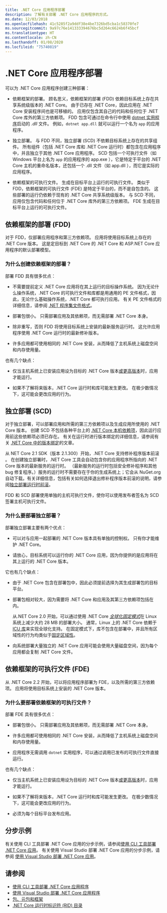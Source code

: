 ```yaml
---
title: .NET Core 应用程序部署
description: 了解有关部署 .NET Core 应用程序的方式。
ms.date: 12/03/2018
ms.openlocfilehash: 41c5285f2a9ddf38e4be7326bd5cba1c58370fe7
ms.sourcegitcommit: 9a97c76e141333394676bc5d264c6624b6f45bcf
ms.translationtype: HT
ms.contentlocale: zh-CN
ms.lasthandoff: 01/08/2020
ms.locfileid: "75740819"
---
```

# <a name="net-core-application-deployment"></a>.NET Core 应用程序部署

可以为 .NET Core 应用程序创建三种部署：

- 依赖框架的部署。 顾名思义，依赖框架的部署 (FDD) 依赖目标系统上存在共享系统级版本的 .NET Core。 由于已存在 .NET Core，因此应用在 .NET Core 安装程序间也是可移植的。 应用仅包含其自己的代码和任何位于 .NET Core 库外的第三方依赖项。 FDD 包含可通过在命令行中使用 [dotnet 实用程序](../tools/dotnet.md)启动的 *.dll* 文件。 例如，`dotnet app.dll` 就可以运行一个名为 `app` 的应用程序。

- 独立部署。 与 FDD 不同，独立部署 (SCD) 不依赖目标系统上存在的共享组件。 所有组件（包括 .NET Core 库和 .NET Core 运行时）都包含在应用程序中，并且独立于其他 .NET Core 应用程序。 SCD 包括一个可执行文件（如 Windows 平台上名为 `app` 的应用程序的 app.exe  ），它是特定于平台的 .NET Core 主机的重命名版本，还包括一个 .dll  文件（如 app.dll  ），而它是实际的应用程序。

- 依赖框架的可执行文件。 生成在目标平台上运行的可执行文件。 类似于 FDD，依赖框架的可执行文件 (FDE) 是特定于平台的，而不是自包含的。 这些部署的运行仍依赖于现有的 .NET Core 共享系统级版本。 与 SCD 不同，应用仅包含代码和任何位于 .NET Core 库外的第三方依赖项。 FDE 生成在目标平台上运行的可执行文件。

## <a name="framework-dependent-deployments-fdd"></a>依赖框架的部署 (FDD)

对于 FDD，仅部署应用程序和第三方依赖项。 应用将使用目标系统上存在的 .NET Core 版本。 这是定目标到 .NET Core 的 .NET Core 和 ASP.NET Core 应用程序的默认部署模型。

### <a name="why-create-a-framework-dependent-deployment"></a>为什么创建依赖框架的部署？

部署 FDD 具有很多优点：

- 不需要提前定义 .NET Core 应用将在其上运行的目标操作系统。 因为无论什么操作系统，.NET Core 的可执行文件和库都是用通用的 PE 文件格式，因此，无论什么基础操作系统，.NET Core 都可执行应用。 有关 PE 文件格式的详细信息，请参阅 [.NET 程序集文件格式](../../standard/assembly/file-format.md)。

- 部署包很小。 只需部署应用及其依赖项，而无需部署 .NET Core 本身。

- 除非重写，否则 FDD 将使用目标系统上安装的最新服务运行时。 这允许应用程序使用 .NET Core 运行时的最新修补版本。 

- 许多应用都可使用相同的 .NET Core 安装，从而降低了主机系统上磁盘空间和内存使用量。

也有几个缺点：

- 仅当主机系统上已安装应用设为目标的 .NET Core 版本[或更高版本](../versions/selection.md#framework-dependent-apps-roll-forward)时，应用才能运行。

- 如果不了解将来版本，.NET Core 运行时和库可能发生更改。 在极少数情况下，这可能会更改应用的行为。

## <a name="self-contained-deployments-scd"></a>独立部署 (SCD)

对于独立部署，可以部署应用和所需的第三方依赖项以及生成应用所使用的 .NET Core 版本。 创建 SCD 不包括各种平台上的 [.NET Core 本机依赖项](https://github.com/dotnet/core/blob/master/Documentation/prereqs.md)，因此运行应用前这些依赖项必须已存在。 有关在运行时进行版本绑定的详细信息，请参阅有关 [.NET Core 中的版本绑定](../versions/selection.md)的文章。

从 NET Core 2.1 SDK（版本 2.1.300）开始，.NET Core 支持修补程序版本前滚  。 在创建独立部署时，.NET Core 工具会自动包含你的应用程序所指向的 .NET Core 版本的最新服务的运行时。 （最新服务的运行时包括安全修补程序和其他 bug 修复程序。）服务的运行时不需要存在于你的生成系统上；它会从 NuGet.org 自动下载。有关详细信息，包括有关如何选择退出修补程序版本前滚的说明，请参阅[独立部署运行时前滚](runtime-patch-selection.md)。

FDD 和 SCD 部署使用单独的主机可执行文件，使你可以使用发布者签名为 SCD 签署主机可执行文件。

### <a name="why-deploy-a-self-contained-deployment"></a>为什么要部署独立部署？

部署独立部署主要有两个优点：

- 可以对与应用一起部署的 .NET Core 版本具有单独的控制权。 只有你才能维护 .NET Core。

- 请放心，目标系统可以运行你的 .NET Core 应用，因为你提供的是应用将在其上运行的 .NET Core 版本。

它也有几个缺点：

- 由于 .NET Core 包含在部署包中，因此必须提前选择为其生成部署包的目标平台。

- 部署包相对较大，因为需要将 .NET Core 和应用及其第三方依赖项包括在内。

  从.NET Core 2.0 开始，可以通过使用 .NET Core [*全球化固定模式*](https://github.com/dotnet/runtime/blob/master/docs/design/features/globalization-invariant-mode.md)在 Linux 系统上减少大约 28 MB 的部署大小。 通常，Linux 上的 .NET Core 依赖于 [ICU 库](http://icu-project.org)来实现全球化支持。 在固定模式下，库不包含在部署中，并且所有区域性的行为均类似于[固定区域性](xref:System.Globalization.CultureInfo.InvariantCulture?displayProperty=nameWithType)。

- 向系统部署大量独立的 .NET Core 应用可能会使用大量磁盘空间，因为每个应用都会复制 .NET Core 文件。

## <a name="framework-dependent-executables-fde"></a>依赖框架的可执行文件 (FDE)

从 .NET Core 2.2 开始，可以将应用程序部署为 FDE，以及所需的第三方依赖项。 应用将使用目标系统上安装的 .NET Core 版本。

### <a name="why-deploy-a-framework-dependent-executable"></a>为什么要部署依赖框架的可执行文件？

部署 FDE 具有很多优点：

- 部署包很小。 只需部署应用及其依赖项，而无需部署 .NET Core 本身。

- 许多应用都可使用相同的 .NET Core 安装，从而降低了主机系统上磁盘空间和内存使用量。

- 应用程序无需调用 `dotnet` 实用程序，可以通过调用已发布的可执行文件直接运行。

也有几个缺点：

- 仅当主机系统上已安装应用设为目标的 .NET Core 版本[或更高版本](../versions/selection.md#framework-dependent-apps-roll-forward)时，应用才能运行。

- 如果不了解将来版本，.NET Core 运行时和库可能发生更改。 在极少数情况下，这可能会更改应用的行为。

- 必须为每个目标平台发布应用。

## <a name="step-by-step-examples"></a>分步示例

有关使用 CLI 工具部署 .NET Core 应用的分步示例，请参阅[使用 CLI 工具部署 .NET Core 应用](deploy-with-cli.md)。 有关使用 Visual Studio 部署 .NET Core 应用的分步示例，请参阅 [使用 Visual Studio 部署 .NET Core 应用](deploy-with-vs.md)。 

## <a name="see-also"></a>请参阅

- [使用 CLI 工具部署 .NET Core 应用程序](deploy-with-cli.md)
- [使用 Visual Studio 部署 .NET Core 应用程序](deploy-with-vs.md)
- [包、元包和框架](../packages.md)
- [.NET Core 运行时标识符 (RID) 目录](../rid-catalog.md)
